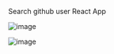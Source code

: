 Search github user React App 

![image](https://user-images.githubusercontent.com/79454375/162076687-ebd0feda-3913-4fa5-baf4-1de174c607ba.png)

![image](https://user-images.githubusercontent.com/79454375/162076771-affce7c8-7320-4a89-bc09-95a5313f32d0.png)
